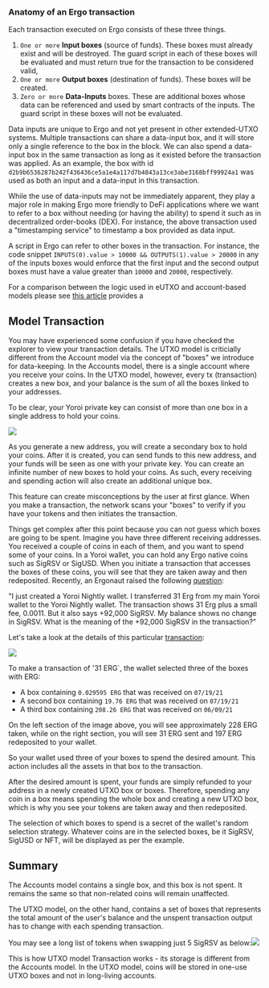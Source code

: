 



### Anatomy of an Ergo transaction

Each transaction executed on Ergo consists of these three things. 

1. `One or more` **Input boxes** (source of funds). These boxes must already exist and will be destroyed. The guard script in each of these boxes will be evaluated and must return true for the transaction to be considered valid,
2. `One or more` **Output boxes** (destination of funds). These boxes will be created.
3. `Zero or more` **Data-Inputs** boxes. These are additional boxes whose data can be referenced and used by smart contracts of the inputs. The guard script in these boxes will not be evaluated.

Data inputs are unique to Ergo and not yet present in other extended-UTXO systems. Multiple transactions can share a data-input box, and it will store only a single reference to the box in the block. We can also spend a data-input box in the same transaction as long as it existed before the transaction was applied. As an example, the box with id `d2b9b6536287b242f436436ce5a1e4a117d7b4843a13ce3abe3168bff99924a1` was used as both an input and a data-input in this transaction. 

While the use of data-inputs may not be immediately apparent, they play a major role in making Ergo more friendly to DeFi applications where we want to refer to a box without needing (or having the ability) to spend it such as in decentralized order-books (DEX). For instance, the above transaction used a "timestamping service" to timestamp a box provided as data input.

A script in Ergo can refer to other boxes in the transaction. For instance, the code snippet `INPUTS(0).value > 10000 && OUTPUTS(1).value > 20000` in any of the inputs boxes would enforce that the first input and the second output boxes must have a value greater than `10000` and `20000`, respectively.

For a comparison between the logic used in eUTXO and account-based models please see [this article](https://ergoplatform.org/en/blog/2021-10-04-off-chain-logic-and-eutxo/) provides a 


## Model Transaction

You may have experienced some confusion if you have checked the explorer to view your transaction details. The UTXO model is criticially different from the Account model via the concept of "boxes" we introduce for data-keeping. In the Accounts model, there is a single account where you receive your coins. In the UTXO model, however, every tx (transaction) creates a new box, and your balance is the sum of all the boxes linked to your addresses.

To be clear, your Yoroi private key can consist of more than one box in a single address to hold your coins.

![](https://lh6.googleusercontent.com/qxEWrauKaD8yEXAjwXFzlikSNAXFeAxSPwuxUolS410Xf5HgOzJh_1vCL6YOfFfOyWnBhxLVIWZ0scz4BbIF9w4Tm_9aywTKo3EIrvG0zSPhCIPvLoyrlwgvZCHWHqEfXZb43klV=s0)


As you generate a new address, you will create a secondary box to hold your coins. After it is created, you can send funds to this new address, and your funds will be seen as one with your private key. You can create an infinite number of new boxes to hold your coins. As such, every receiving and spending action will also create an additional unique box.



This feature can create misconceptions by the user at first glance. When you make a transaction, the network scans your "boxes" to verify if you have your tokens and then initiates the transaction. 



Things get complex after this point because you can not guess which boxes are going to be spent. Imagine you have three different receiving addresses. You received a couple of coins in each of them, and you want to spend some of your coins. In a Yoroi wallet, you can hold any Ergo native coins such as SigRSV or SigUSD. When you initiate a transaction that accesses the boxes of these coins, you will see that they are taken away and then redeposited. Recently, an Ergonaut raised the following [question](https://www.reddit.com/r/ergonauts/comments/prn7x3/comment/hdty87z/?utm_source=share&utm_medium=web2x&context=3): 



"I just created a Yoroi Nightly wallet. I transferred 31 Erg from my main Yoroi wallet to the Yoroi Nightly wallet. The transaction shows 31 Erg plus a small fee, 0.0011. But it also says +92,000 SigRSV. My balance shows no change in SigRSV. What is the meaning of the +92,000 SigRSV in the transaction?"



Let's take a look at the details of this particular [transaction](https://explorer.ergoplatform.com/en/transactions/143f5ba0ee1482d332d1020c94f261399f220c7f4523063ade8290c478acbd29):



![](https://lh5.googleusercontent.com/HOFhlYx5l3wvUzET-wa9E4dhU8az4srODa_4n09qZm3y-gWQz1L9Obw5qobgQM5Bthokn8SYMuO13cLDNEW5fqbboSj3qAwf2rzYH1rHkyvaoDsIMSDa3zwJU31s5XLEc_n5VbZ0=s0)



To make a transaction of '31 ERG`,  the wallet selected three of the boxes with ERG:

* A box containing `0.029595 ERG` that was received on `07/19/21`
* A second box containing `19.76 ERG` that was received on `07/19/21`
* A third box containing `208.26 ERG` that was received on `06/09/21`



On the left section of the image above, you will see approximately 228 ERG taken, while on the right section, you will see 31 ERG sent and 197 ERG redeposited to your wallet.



So your wallet used three of your boxes to spend the desired amount. This action includes all the assets in that box to the transaction. 



After the desired amount is spent, your funds are simply refunded to your address in a newly created UTXO box or boxes. Therefore, spending any coin in a box means spending the whole box and creating a new UTXO box, which is why you see your tokens are taken away and then redeposited.



The selection of which boxes to spend is a secret of the wallet's random selection strategy. Whatever coins are in the selected boxes, be it SigRSV, SigUSD or NFT, will be displayed as per the example. 



## Summary



The Accounts model contains a single box, and this box is not spent. It remains the same so that non-related coins will remain unaffected.



The UTXO model, on the other hand, contains a set of boxes that represents the total amount of the user's balance and the unspent transaction output has to change with each spending transaction.  



You may see a long list of tokens when swapping just 5 SigRSV as below:![](https://lh6.googleusercontent.com/wK-uprlqrj6wKt74AODkxBt6xR5Dey_qGB4kclXm5OuhWz2nfIuBTZm412oFA1h0OHXRi_oGcx6y7jR6A6kRcgpAUU7vSaQrfAMY6lKzdzy8THl2Hh2uEMzHjs5M5Sdlly6DO8f4=s0)



This is how UTXO model Transaction works - its storage is different from the Accounts model. In the UTXO model, coins will be stored in one-use UTXO boxes and not in long-living accounts.


